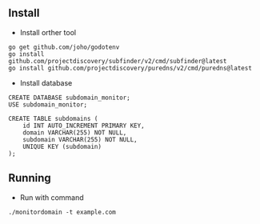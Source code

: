 
## Install 
- Install orther tool
```
go get github.com/joho/godotenv
go install github.com/projectdiscovery/subfinder/v2/cmd/subfinder@latest
go install github.com/projectdiscovery/puredns/v2/cmd/puredns@latest
```

- Install database
```
CREATE DATABASE subdomain_monitor;
USE subdomain_monitor;

CREATE TABLE subdomains (
    id INT AUTO_INCREMENT PRIMARY KEY,
    domain VARCHAR(255) NOT NULL,
    subdomain VARCHAR(255) NOT NULL,
    UNIQUE KEY (subdomain)
);
```

## Running
- Run with command
```
./monitordomain -t example.com
```
